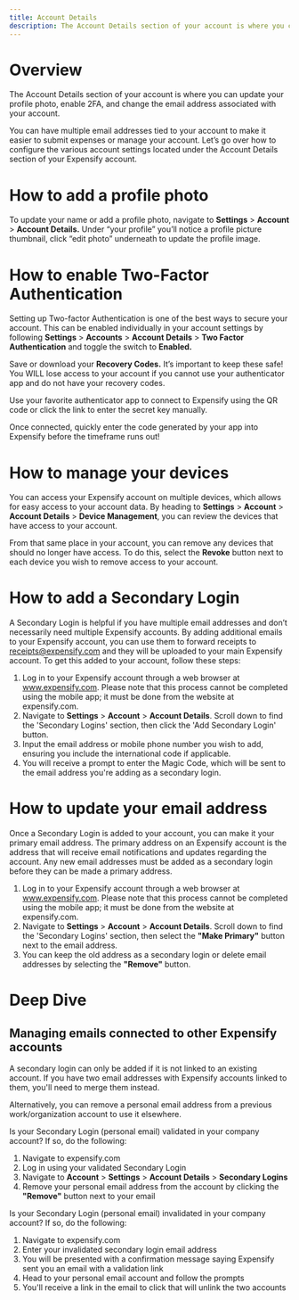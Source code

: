 ```yaml
---
title: Account Details
description: The Account Details section of your account is where you can update your profile photo, enable 2FA, and change the email address associated with your Expensify account.
---
```


# Overview
The Account Details section of your account is where you can update your profile photo, enable 2FA, and change the email address associated with your account. 

You can have multiple email addresses tied to your account to make it easier to submit expenses or manage your account. Let’s go over how to configure the various account settings located under the Account Details section of your Expensify account. 

# How to add a profile photo
To update your name or add a profile photo, navigate to **Settings** > **Account** > **Account Details.** Under “your profile” you’ll notice a profile picture thumbnail, click “edit photo” underneath to update the profile image. 

# How to enable Two-Factor Authentication
Setting up Two-factor Authentication is one of the best ways to secure your account. This can be enabled individually in your account settings by following **Settings** > **Accounts** > **Account Details** > **Two Factor Authentication** and toggle the switch to **Enabled.**

Save or download your **Recovery Codes.** It’s important to keep these safe! You WILL lose access to your account if you cannot use your authenticator app and do not have your recovery codes.

Use your favorite authenticator app to connect to Expensify using the QR code or click the link to enter the secret key manually.

Once connected, quickly enter the code generated by your app into Expensify before the timeframe runs out!

# How to manage your devices
You can access your Expensify account on multiple devices, which allows for easy access to your account data. By heading to **Settings** > **Account** > **Account Details** > **Device Management**, you can review the devices that have access to your account. 

From that same place in your account, you can remove any devices that should no longer have access. To do this, select the **Revoke** button next to each device you wish to remove access to your account. 

# How to add a Secondary Login
A Secondary Login is helpful if you have multiple email addresses and don’t necessarily need multiple Expensify accounts. By adding additional emails to your Expensify account, you can use them to forward receipts to receipts@expensify.com and they will be uploaded to your main Expensify account. To get this added to your account, follow these steps:

1. Log in to your Expensify account through a web browser at www.expensify.com. Please note that this process cannot be completed using the mobile app; it must be done from the website at expensify.com.
2. Navigate to **Settings** > **Account** > **Account Details**. Scroll down to find the 'Secondary Logins' section, then click the 'Add Secondary Login' button.
3. Input the email address or mobile phone number you wish to add, ensuring you include the international code if applicable.
4. You will receive a prompt to enter the Magic Code, which will be sent to the email address you're adding as a secondary login.

# How to update your email address
Once a Secondary Login is added to your account, you can make it your primary email address. The primary address on an Expensify account is the address that will receive email notifications and updates regarding the account. Any new email addresses must be added as a secondary login before they can be made a primary address. 

1. Log in to your Expensify account through a web browser at www.expensify.com. Please note that this process cannot be completed using the mobile app; it must be done from the website at expensify.com.
2. Navigate to **Settings** > **Account** > **Account Details**. Scroll down to find the 'Secondary Logins' section, then select the **"Make Primary"** button next to the email address.
3. You can keep the old address as a secondary login or delete email addresses by selecting the **"Remove"** button. 


# Deep Dive
## Managing emails connected to other Expensify accounts
A secondary login can only be added if it is not linked to an existing account. If you have two email addresses with Expensify accounts linked to them, you'll need to merge them instead. 

Alternatively, you can remove a personal email address from a previous work/organization account to use it elsewhere.

Is your Secondary Login (personal email) validated in your company account? If so, do the following:
1. Navigate to expensify.com
2. Log in using your validated Secondary Login
3. Navigate to **Account** > **Settings** > **Account Details** > **Secondary Logins**
4. Remove your personal email address from the account by clicking the **"Remove"** button next to your email

Is your Secondary Login (personal email) invalidated in your company account? If so, do the following:
1. Navigate to expensify.com
2. Enter your invalidated secondary login email address
3. You will be presented with a confirmation message saying Expensify sent you an email with a validation link
4. Head to your personal email account and follow the prompts
5. You'll receive a link in the email to click that will unlink the two accounts
